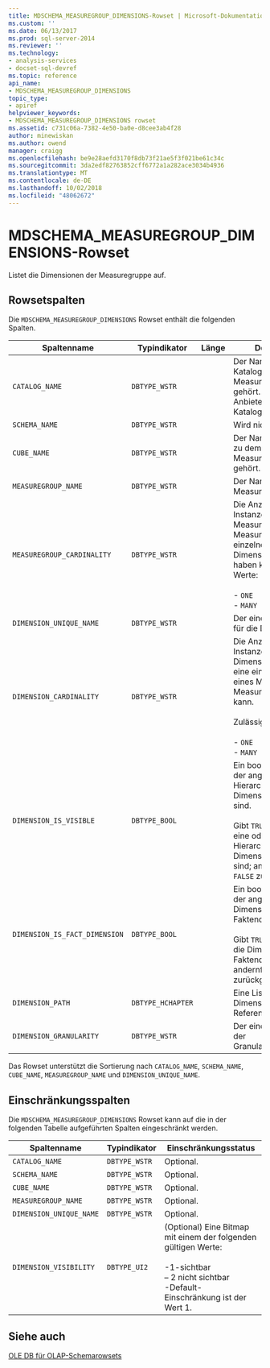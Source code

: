 ```yaml
---
title: MDSCHEMA_MEASUREGROUP_DIMENSIONS-Rowset | Microsoft-Dokumentation
ms.custom: ''
ms.date: 06/13/2017
ms.prod: sql-server-2014
ms.reviewer: ''
ms.technology:
- analysis-services
- docset-sql-devref
ms.topic: reference
api_name:
- MDSCHEMA_MEASUREGROUP_DIMENSIONS
topic_type:
- apiref
helpviewer_keywords:
- MDSCHEMA_MEASUREGROUP_DIMENSIONS rowset
ms.assetid: c731c06a-7382-4e50-ba0e-d8cee3ab4f28
author: minewiskan
ms.author: owend
manager: craigg
ms.openlocfilehash: be9e28aefd3170f8db73f21ae5f3f021be61c34c
ms.sourcegitcommit: 3da2edf82763852cff6772a1a282ace3034b4936
ms.translationtype: MT
ms.contentlocale: de-DE
ms.lasthandoff: 10/02/2018
ms.locfileid: "48062672"
---
```

# <a name="mdschemameasuregroupdimensions-rowset"></a>MDSCHEMA_MEASUREGROUP_DIMENSIONS-Rowset
  Listet die Dimensionen der Measuregruppe auf.  
  
## <a name="rowset-columns"></a>Rowsetspalten  
 Die `MDSCHEMA_MEASUREGROUP_DIMENSIONS` Rowset enthält die folgenden Spalten.  
  
|Spaltenname|Typindikator|Länge|Description|  
|-----------------|--------------------|------------|-----------------|  
|`CATALOG_NAME`|`DBTYPE_WSTR`||Der Name des Katalogs, zu dem diese Measuregruppe gehört. `NULL`, wenn der Anbieter keine Kataloge unterstützt.|  
|`SCHEMA_NAME`|`DBTYPE_WSTR`||Wird nicht unterstützt.|  
|`CUBE_NAME`|`DBTYPE_WSTR`||Der Name des Cubes, zu dem diese Measuregruppe gehört.|  
|`MEASUREGROUP_NAME`|`DBTYPE_WSTR`||Der Name der Measuregruppe.|  
|`MEASUREGROUP_CARDINALITY`|`DBTYPE_WSTR`||Die Anzahl der Instanzen, die ein Measure in der Measuregruppe für ein einzelnes Dimensionselement haben kann. Zulässige Werte:<br /><br /> -   `ONE`<br />-   `MANY`|  
|`DIMENSION_UNIQUE_NAME`|`DBTYPE_WSTR`||Der eindeutige Name für die Dimension.|  
|`DIMENSION_CARDINALITY`|`DBTYPE_WSTR`||Die Anzahl der Instanzen, die ein Dimensionselement für eine einzelne Instanz eines Measures der Measuregruppe haben kann.<br /><br /> Zulässige Werte:<br /><br /> -   `ONE`<br />-   `MANY`|  
|`DIMENSION_IS_VISIBLE`|`DBTYPE_BOOL`||Ein boolescher Wert, der angibt, ob die Hierarchien in der Dimension sichtbar sind.<br /><br /> Gibt `TRUE` zurück, wenn eine oder mehrere Hierarchien in der Dimension sichtbar sind; andernfalls wird `FALSE` zurückgegeben.|  
|`DIMENSION_IS_FACT_DIMENSION`|`DBTYPE_BOOL`||Ein boolescher Wert, der angibt, ob die Dimension eine Faktendimension ist.<br /><br /> Gibt `TRUE` zurück, wenn die Dimension eine Faktendimension ist; andernfalls wird `FALSE` zurückgegeben.|  
|`DIMENSION_PATH`|`DBTYPE_HCHAPTER`||Eine Liste der Dimensionen für die Referenzdimension.|  
|`DIMENSION_GRANULARITY`|`DBTYPE_WSTR`||Der eindeutige Name der Granularitätshierarchie.|  
  
 Das Rowset unterstützt die Sortierung nach `CATALOG_NAME`, `SCHEMA_NAME`, `CUBE_NAME`, `MEASUREGROUP_NAME` und `DIMENSION_UNIQUE_NAME`.  
  
## <a name="restriction-columns"></a>Einschränkungsspalten  
 Die `MDSCHEMA_MEASUREGROUP_DIMENSIONS` Rowset kann auf die in der folgenden Tabelle aufgeführten Spalten eingeschränkt werden.  
  
|Spaltenname|Typindikator|Einschränkungsstatus|  
|-----------------|--------------------|-----------------------|  
|`CATALOG_NAME`|`DBTYPE_WSTR`|Optional.|  
|`SCHEMA_NAME`|`DBTYPE_WSTR`|Optional.|  
|`CUBE_NAME`|`DBTYPE_WSTR`|Optional.|  
|`MEASUREGROUP_NAME`|`DBTYPE_WSTR`|Optional.|  
|`DIMENSION_UNIQUE_NAME`|`DBTYPE_WSTR`|Optional.|  
|`DIMENSION_VISIBILITY`|`DBTYPE_UI2`|(Optional) Eine Bitmap mit einem der folgenden gültigen Werte:<br /><br /> -1-sichtbar<br />– 2 nicht sichtbar<br />-Default-Einschränkung ist der Wert 1.|  
  
## <a name="see-also"></a>Siehe auch  
 [OLE DB für OLAP-Schemarowsets](ole-db-for-olap-schema-rowsets.md)  
  
  
